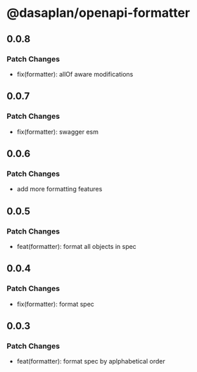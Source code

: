 # @dasaplan/openapi-formatter

## 0.0.8

### Patch Changes

- fix(formatter): allOf aware modifications

## 0.0.7

### Patch Changes

- fix(formatter): swagger esm

## 0.0.6

### Patch Changes

- add more formatting features

## 0.0.5

### Patch Changes

- feat(formatter): format all objects in spec

## 0.0.4

### Patch Changes

- fix(formatter): format spec

## 0.0.3

### Patch Changes

- feat(formatter): format spec by aplphabetical order
